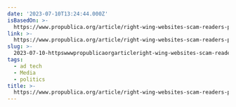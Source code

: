 ```yaml
---
date: '2023-07-10T13:24:44.000Z'
isBasedOn: >-
  https://www.propublica.org/article/right-wing-websites-scam-readers-phony-celebrity-pitches?taid=64ab82d59a855900014a2023
link: >-
  https://www.propublica.org/article/right-wing-websites-scam-readers-phony-celebrity-pitches?taid=64ab82d59a855900014a2023
slug: >-
  2023-07-10-httpswwwpropublicaorgarticleright-wing-websites-scam-readers-phony-celebrity-pitchestaid64ab82d59a855900014a2023
tags:
  - ad tech
  - Media
  - politics
title: >-
  https://www.propublica.org/article/right-wing-websites-scam-readers-phony-celebrity-pitches?taid=64ab82d59a855900014a2023
---
```


